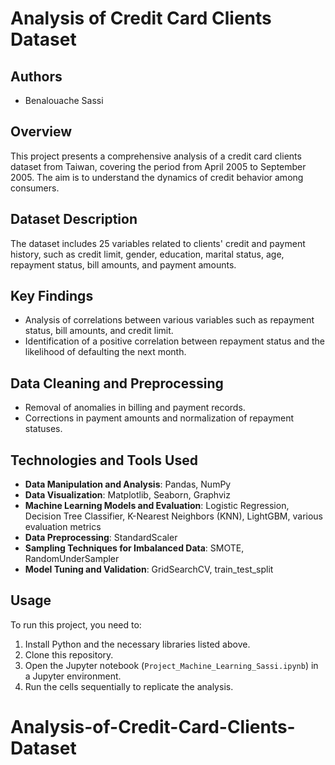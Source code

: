 
# Analysis of Credit Card Clients Dataset

## Authors
- Benalouache Sassi

## Overview
This project presents a comprehensive analysis of a credit card clients dataset from Taiwan, covering the period from April 2005 to September 2005. The aim is to understand the dynamics of credit behavior among consumers.

## Dataset Description
The dataset includes 25 variables related to clients' credit and payment history, such as credit limit, gender, education, marital status, age, repayment status, bill amounts, and payment amounts.

## Key Findings
- Analysis of correlations between various variables such as repayment status, bill amounts, and credit limit.
- Identification of a positive correlation between repayment status and the likelihood of defaulting the next month.

## Data Cleaning and Preprocessing
- Removal of anomalies in billing and payment records.
- Corrections in payment amounts and normalization of repayment statuses.

## Technologies and Tools Used
- **Data Manipulation and Analysis**: Pandas, NumPy
- **Data Visualization**: Matplotlib, Seaborn, Graphviz
- **Machine Learning Models and Evaluation**: Logistic Regression, Decision Tree Classifier, K-Nearest Neighbors (KNN), LightGBM, various evaluation metrics
- **Data Preprocessing**: StandardScaler
- **Sampling Techniques for Imbalanced Data**: SMOTE, RandomUnderSampler
- **Model Tuning and Validation**: GridSearchCV, train_test_split

## Usage
To run this project, you need to:
1. Install Python and the necessary libraries listed above.
2. Clone this repository.
3. Open the Jupyter notebook (`Project_Machine_Learning_Sassi.ipynb`) in a Jupyter environment.
4. Run the cells sequentially to replicate the analysis.
# Analysis-of-Credit-Card-Clients-Dataset
